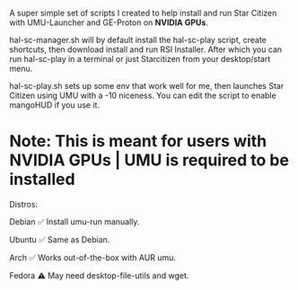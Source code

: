 A super simple set of scripts I created to help install and run Star Citizen with UMU-Launcher and GE-Proton on **NVIDIA GPUs**.

hal-sc-manager.sh will by default install the hal-sc-play script, create shortcuts, then download install and run RSI Installer. After which you can run hal-sc-play in a terminal or just Starcitizen from your desktop/start menu. 

hal-sc-play.sh sets up some env that work well for me, then launches Star Citizen using UMU with a -10 niceness. You can edit the script to enable mangoHUD if you use it. 

# Note: This is meant for users with NVIDIA GPUs | UMU is required to be installed

Distros:

Debian	✅	Install umu-run manually.

Ubuntu	✅	Same as Debian.

Arch	✅	Works out-of-the-box with AUR umu.

Fedora	⚠️	May need desktop-file-utils and wget.
